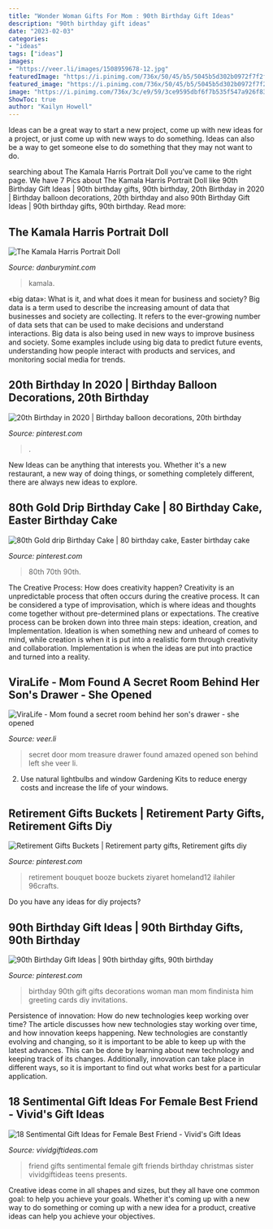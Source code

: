```yaml
---
title: "Wonder Woman Gifts For Mom : 90th Birthday Gift Ideas"
description: "90th birthday gift ideas"
date: "2023-02-03"
categories:
- "ideas"
tags: ["ideas"]
images:
- "https://veer.li/images/1508959678-12.jpg"
featuredImage: "https://i.pinimg.com/736x/50/45/b5/5045b5d302b0972f7f2fd0eb70eec636.jpg"
featured_image: "https://i.pinimg.com/736x/50/45/b5/5045b5d302b0972f7f2fd0eb70eec636.jpg"
image: "https://i.pinimg.com/736x/3c/e9/59/3ce9595dbf6f7b535f547a926f83a50f.jpg"
ShowToc: true
author: "Kailyn Howell"
---
```



Ideas can be a great way to start a new project, come up with new ideas for a project, or just come up with new ways to do something. Ideas can also be a way to get someone else to do something that they may not want to do.

	

		
searching about The Kamala Harris Portrait Doll you've came to the right page. We have 7 Pics about The Kamala Harris Portrait Doll like 90th Birthday Gift Ideas | 90th birthday gifts, 90th birthday, 20th Birthday in 2020 | Birthday balloon decorations, 20th birthday and also 90th Birthday Gift Ideas | 90th birthday gifts, 90th birthday. Read more:
		
    
## The Kamala Harris Portrait Doll

<img loading=lazy src="https://www.danburymint.com/dw/image/v2/BDZH_PRD/on/demandware.static/-/Sites-full-catalog/default/dw0f99dd81/images/hi-res/The-Kamala-Harris-Portrait-Doll_10354-0019_m_room.jpg?sw=1000&amp;sh=1000" onerror="this.onerror=null;this.src='https://tse4.mm.bing.net/th?id=OIP.7uUzDJaGtsBJCH4yDYTCUgHaHa&amp;pid=15.1';" alt="The Kamala Harris Portrait Doll">

_Source: danburymint.com_

>kamala. 

	

«big data»: What is it, and what does it mean for business and society?
Big data is a term used to describe the increasing amount of data that businesses and society are collecting. It refers to the ever-growing number of data sets that can be used to make decisions and understand interactions. Big data is also being used in new ways to improve business and society. Some examples include using big data to predict future events, understanding how people interact with products and services, and monitoring social media for trends.

    
## 20th Birthday In 2020 | Birthday Balloon Decorations, 20th Birthday

<img loading=lazy src="https://i.pinimg.com/736x/94/79/5e/94795ea69172373b34583f03658f9a1e.jpg" onerror="this.onerror=null;this.src='https://tse3.mm.bing.net/th?id=OIP.Tgy2B8rMnIbWgftKlsxf7wHaJ3&amp;pid=15.1';" alt="20th Birthday in 2020 | Birthday balloon decorations, 20th birthday">

_Source: pinterest.com_

>. 

	

New Ideas can be anything that interests you. Whether it's a new restaurant, a new way of doing things, or something completely different, there are always new ideas to explore.

    
## 80th Gold Drip Birthday Cake | 80 Birthday Cake, Easter Birthday Cake

<img loading=lazy src="https://i.pinimg.com/736x/50/45/b5/5045b5d302b0972f7f2fd0eb70eec636.jpg" onerror="this.onerror=null;this.src='https://tse2.mm.bing.net/th?id=OIP.iCbojnA9rJVflqXR3-wLuwHaJ3&amp;pid=15.1';" alt="80th Gold drip Birthday Cake | 80 birthday cake, Easter birthday cake">

_Source: pinterest.com_

>80th 70th 90th. 

	

The Creative Process: How does creativity happen?
Creativity is an unpredictable process that often occurs during the creative process. It can be considered a type of improvisation, which is where ideas and thoughts come together without pre-determined plans or expectations. The creative process can be broken down into three main steps: ideation, creation, and Implementation. Ideation is when something new and unheard of comes to mind, while creation is when it is put into a realistic form through creativity and collaboration. Implementation is when the ideas are put into practice and turned into a reality.

    
## ViraLife - Mom Found A Secret Room Behind Her Son&#039;s Drawer - She Opened

<img loading=lazy src="https://veer.li/images/1508959678-12.jpg" onerror="this.onerror=null;this.src='https://tse3.mm.bing.net/th?id=OIP.lKD6FTOTTjQwVXCKIOEiuQHaLG&amp;pid=15.1';" alt="ViraLife - Mom found a secret room behind her son&#039;s drawer - she opened">

_Source: veer.li_

>secret door mom treasure drawer found amazed opened son behind left she veer li. 

	

2. Use natural lightbulbs and window Gardening Kits to reduce energy costs and increase the life of your windows.

    
## Retirement Gifts Buckets | Retirement Party Gifts, Retirement Gifts Diy

<img loading=lazy src="https://i.pinimg.com/736x/3c/e9/59/3ce9595dbf6f7b535f547a926f83a50f.jpg" onerror="this.onerror=null;this.src='https://tse4.mm.bing.net/th?id=OIP.D5l0nDAKU2ZKM-KIJJp96wHaKE&amp;pid=15.1';" alt="Retirement Gifts Buckets | Retirement party gifts, Retirement gifts diy">

_Source: pinterest.com_

>retirement bouquet booze buckets ziyaret homeland12 ilahiler 96crafts. 

	

Do you have any ideas for diy projects?

    
## 90th Birthday Gift Ideas | 90th Birthday Gifts, 90th Birthday

<img loading=lazy src="https://i.pinimg.com/736x/79/62/39/7962398eef633e553a0e3f3a04564dbe.jpg" onerror="this.onerror=null;this.src='https://tse2.mm.bing.net/th?id=OIP.c7ApRiSq9OEPsmNVrZifxwHaLH&amp;pid=15.1';" alt="90th Birthday Gift Ideas | 90th birthday gifts, 90th birthday">

_Source: pinterest.com_

>birthday 90th gift gifts decorations woman man mom findinista him greeting cards diy invitations. 

	

Persistence of innovation: How do new technologies keep working over time?
The article discusses how new technologies stay working over time, and how innovation keeps happening. New technologies are constantly evolving and changing, so it is important to be able to keep up with the latest advances. This can be done by learning about new technology and keeping track of its changes. Additionally, innovation can take place in different ways, so it is important to find out what works best for a particular application.

    
## 18 Sentimental Gift Ideas For Female Best Friend - Vivid&#039;s Gift Ideas

<img loading=lazy src="https://vividgiftideas.com/wp-content/uploads/2017/05/sentimental-best-friend-gifts.jpg" onerror="this.onerror=null;this.src='https://tse4.mm.bing.net/th?id=OIP.6uhJwMU40LDle_Sc4Q4tXwHaMI&amp;pid=15.1';" alt="18 Sentimental Gift Ideas for Female Best Friend - Vivid&#039;s Gift Ideas">

_Source: vividgiftideas.com_

>friend gifts sentimental female gift friends birthday christmas sister vividgiftideas teens presents. 

	

Creative ideas come in all shapes and sizes, but they all have one common goal: to help you achieve your goals. Whether it's coming up with a new way to do something or coming up with a new idea for a product, creative ideas can help you achieve your objectives.

